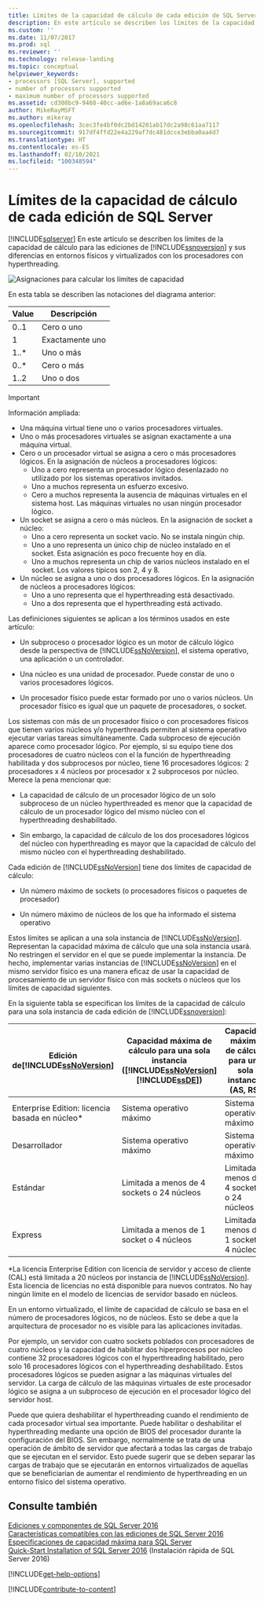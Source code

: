 ```yaml
---
title: Límites de la capacidad de cálculo de cada edición de SQL Server | Microsoft Docs
description: En este artículo se describen los límites de la capacidad de cálculo de SQL Server 2019 y sus diferencias en entornos físicos y virtualizados con los procesadores con hyperthreading.
ms.custom: ''
ms.date: 11/07/2017
ms.prod: sql
ms.reviewer: ''
ms.technology: release-landing
ms.topic: conceptual
helpviewer_keywords:
- processors [SQL Server], supported
- number of processors supported
- maximum number of processors supported
ms.assetid: cd308bc9-9468-40cc-ad6e-1a8a69aca6c8
author: MikeRayMSFT
ms.author: mikeray
ms.openlocfilehash: 3cec3fe4bf0dc2bd14201ab17dc2a98c61aa7117
ms.sourcegitcommit: 917df4ffd22e4a229af7dc481dcce3ebba0aa4d7
ms.translationtype: HT
ms.contentlocale: es-ES
ms.lasthandoff: 02/10/2021
ms.locfileid: "100348594"
---
```

# <a name="compute-capacity-limits-by-edition-of-sql-server"></a>Límites de la capacidad de cálculo de cada edición de SQL Server
[!INCLUDE[sqlserver](../includes/applies-to-version/sqlserver.md)]
  En este artículo se describen los límites de la capacidad de cálculo para las ediciones de [!INCLUDE[ssnoversion](../includes/ssnoversion-md.md)] y sus diferencias en entornos físicos y virtualizados con los procesadores con hyperthreading.  
  
 ![Asignaciones para calcular los límites de capacidad](../sql-server/media/compute-capacity-limits.gif "Asignaciones para calcular los límites de capacidad")  
  
 En esta tabla se describen las notaciones del diagrama anterior:  
  
|Value|Descripción|  
|-----------|-----------------|  
|0..1|Cero o uno|  
|1|Exactamente uno|  
|1..\*|Uno o más|  
|0..\*|Cero o más|  
|1..2|Uno o dos|  
  
> [!IMPORTANT]  
> Información ampliada:  
>   
> - Una máquina virtual tiene uno o varios procesadores virtuales.  
> - Uno o más procesadores virtuales se asignan exactamente a una máquina virtual.  
> - Cero o un procesador virtual se asigna a cero o más procesadores lógicos. En la asignación de núcleos a procesadores lógicos: 
>     -   Uno a cero representa un procesador lógico desenlazado no utilizado por los sistemas operativos invitados.  
>     -   Uno a muchos representa un esfuerzo excesivo.  
>     -   Cero a muchos representa la ausencia de máquinas virtuales en el sistema host. Las máquinas virtuales no usan ningún procesador lógico.  
> - Un socket se asigna a cero o más núcleos. En la asignación de socket a núcleo:  
>     -   Uno a cero representa un socket vacío. No se instala ningún chip.  
>     -   Uno a uno representa un único chip de núcleo instalado en el socket. Esta asignación es poco frecuente hoy en día.  
>     -   Uno a muchos representa un chip de varios núcleos instalado en el socket. Los valores típicos son 2, 4 y 8.  
> - Un núcleo se asigna a uno o dos procesadores lógicos. En la asignación de núcleos a procesadores lógicos:  
>     -   Uno a uno representa que el hyperthreading está desactivado.  
>     -   Uno a dos representa que el hyperthreading está activado.  
  
 Las definiciones siguientes se aplican a los términos usados en este artículo:  
  
-   Un subproceso o procesador lógico es un motor de cálculo lógico desde la perspectiva de [!INCLUDE[ssNoVersion](../includes/ssnoversion-md.md)], el sistema operativo, una aplicación o un controlador.  
  
-   Una núcleo es una unidad de procesador. Puede constar de uno o varios procesadores lógicos.  
  
-   Un procesador físico puede estar formado por uno o varios núcleos. Un procesador físico es igual que un paquete de procesadores, o socket.  
  
Los sistemas con más de un procesador físico o con procesadores físicos que tienen varios núcleos y/o hyperthreads permiten al sistema operativo ejecutar varias tareas simultáneamente. Cada subproceso de ejecución aparece como procesador lógico. Por ejemplo, si su equipo tiene dos procesadores de cuatro núcleos con el la función de hyperthreading habilitada y dos subprocesos por núcleo, tiene 16 procesadores lógicos: 2 procesadores x 4 núcleos por procesador x 2 subprocesos por núcleo. Merece la pena mencionar que:  
  
-   La capacidad de cálculo de un procesador lógico de un solo subproceso de un núcleo hyperthreaded es menor que la capacidad de cálculo de un procesador lógico del mismo núcleo con el hyperthreading deshabilitado.  
  
-   Sin embargo, la capacidad de cálculo de los dos procesadores lógicos del núcleo con hyperthreading es mayor que la capacidad de cálculo del mismo núcleo con el hyperthreading deshabilitado.  
  
Cada edición de [!INCLUDE[ssNoVersion](../includes/ssnoversion-md.md)] tiene dos límites de capacidad de cálculo:  
  
- Un número máximo de sockets (o procesadores físicos o paquetes de procesador)  
  
- Un número máximo de núcleos de los que ha informado el sistema operativo  
  
Estos límites se aplican a una sola instancia de [!INCLUDE[ssNoVersion](../includes/ssnoversion-md.md)]. Representan la capacidad máxima de cálculo que una sola instancia usará. No restringen el servidor en el que se puede implementar la instancia. De hecho, implementar varias instancias de [!INCLUDE[ssNoVersion](../includes/ssnoversion-md.md)] en el mismo servidor físico es una manera eficaz de usar la capacidad de procesamiento de un servidor físico con más sockets o núcleos que los límites de capacidad siguientes.  
  
En la siguiente tabla se especifican los límites de la capacidad de cálculo para una sola instancia de cada edición de [!INCLUDE[ssnoversion](../includes/ssnoversion-md.md)]:  
  
|Edición de[!INCLUDE[ssNoVersion](../includes/ssnoversion-md.md)]|Capacidad máxima de cálculo para una sola instancia ([!INCLUDE[ssNoVersion](../includes/ssnoversion-md.md)][!INCLUDE[ssDE](../includes/ssde-md.md)])|Capacidad máxima de cálculo para una sola instancia (AS, RS)|  
|---------------------------------------|--------------------------------------------------------------------------------------------------------|-------------------------------------------------------------------|  
|Enterprise Edition: licencia basada en núcleo\*|Sistema operativo máximo|Sistema operativo máximo|  
|Desarrollador|Sistema operativo máximo|Sistema operativo máximo|  
|Estándar|Limitada a menos de 4 sockets o 24 núcleos|Limitada a menos de 4 sockets o 24 núcleos|  
|Express|Limitada a menos de 1 socket o 4 núcleos|Limitada a menos de 1 socket o 4 núcleos|  

\*La licencia Enterprise Edition con licencia de servidor y acceso de cliente (CAL) está limitada a 20 núcleos por instancia de [!INCLUDE[ssNoVersion](../includes/ssnoversion-md.md)]. Esta licencia de licencias no está disponible para nuevos contratos. No hay ningún límite en el modelo de licencias de servidor basado en núcleos.  
  
En un entorno virtualizado, el límite de capacidad de cálculo se basa en el número de procesadores lógicos, no de núcleos. Esto se debe a que la arquitectura de procesador no es visible para las aplicaciones invitadas. 

Por ejemplo, un servidor con cuatro sockets poblados con procesadores de cuatro núcleos y la capacidad de habilitar dos hiperprocesos por núcleo contiene 32 procesadores lógicos con el hyperthreading habilitado, pero solo 16 procesadores lógicos con el hyperthreading deshabilitado. Estos procesadores lógicos se pueden asignar a las máquinas virtuales del servidor. La carga de cálculo de las máquinas virtuales de este procesador lógico se asigna a un subproceso de ejecución en el procesador lógico del servidor host.  
  
Puede que quiera deshabilitar el hyperthreading cuando el rendimiento de cada procesador virtual sea importante. Puede habilitar o deshabilitar el hyperthreading mediante una opción de BIOS del procesador durante la configuración del BIOS. Sin embargo, normalmente se trata de una operación de ámbito de servidor que afectará a todas las cargas de trabajo que se ejecutan en el servidor. Esto puede sugerir que se deben separar las cargas de trabajo que se ejecutarán en entornos virtualizados de aquellas que se beneficiarían de aumentar el rendimiento de hyperthreading en un entorno físico del sistema operativo.  
  
## <a name="see-also"></a>Consulte también  
 [Ediciones y componentes de SQL Server 2016](../sql-server/editions-and-components-of-sql-server-2016.md)   
 [Características compatibles con las ediciones de SQL Server 2016](~/sql-server/editions-and-supported-features-for-sql-server-2016.md)   
 [Especificaciones de capacidad máxima para SQL Server](../sql-server/maximum-capacity-specifications-for-sql-server.md)   
 [Quick-Start Installation of SQL Server 2016](../database-engine/install-windows/install-sql-server.md) (Instalación rápida de SQL Server 2016)  

[!INCLUDE[get-help-options](../includes/paragraph-content/get-help-options.md)]

[!INCLUDE[contribute-to-content](../includes/paragraph-content/contribute-to-content.md)]